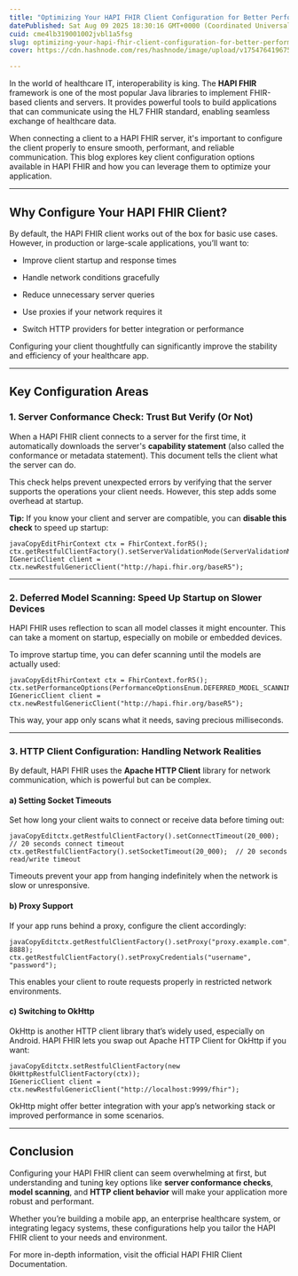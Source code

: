 ```yaml
---
title: "Optimizing Your HAPI FHIR Client Configuration for Better Performance and Flexibility"
datePublished: Sat Aug 09 2025 18:30:16 GMT+0000 (Coordinated Universal Time)
cuid: cme4lb319001002jvbl1a5fsg
slug: optimizing-your-hapi-fhir-client-configuration-for-better-performance-and-flexibility
cover: https://cdn.hashnode.com/res/hashnode/image/upload/v1754764196750/0f9aaceb-9d28-41bd-b8e3-78295824234d.png

---
```


In the world of healthcare IT, interoperability is king. The **HAPI FHIR** framework is one of the most popular Java libraries to implement FHIR-based clients and servers. It provides powerful tools to build applications that can communicate using the HL7 FHIR standard, enabling seamless exchange of healthcare data.

When connecting a client to a HAPI FHIR server, it's important to configure the client properly to ensure smooth, performant, and reliable communication. This blog explores key client configuration options available in HAPI FHIR and how you can leverage them to optimize your application.

---

## Why Configure Your HAPI FHIR Client?

By default, the HAPI FHIR client works out of the box for basic use cases. However, in production or large-scale applications, you’ll want to:

* Improve client startup and response times
    
* Handle network conditions gracefully
    
* Reduce unnecessary server queries
    
* Use proxies if your network requires it
    
* Switch HTTP providers for better integration or performance
    

Configuring your client thoughtfully can significantly improve the stability and efficiency of your healthcare app.

---

## Key Configuration Areas

### 1\. Server Conformance Check: Trust But Verify (Or Not)

When a HAPI FHIR client connects to a server for the first time, it automatically downloads the server's **capability statement** (also called the conformance or metadata statement). This document tells the client what the server can do.

This check helps prevent unexpected errors by verifying that the server supports the operations your client needs. However, this step adds some overhead at startup.

**Tip:** If you know your client and server are compatible, you can **disable this check** to speed up startup:

```plaintext
javaCopyEditFhirContext ctx = FhirContext.forR5();
ctx.getRestfulClientFactory().setServerValidationMode(ServerValidationModeEnum.NEVER);
IGenericClient client = ctx.newRestfulGenericClient("http://hapi.fhir.org/baseR5");
```

---

### 2\. Deferred Model Scanning: Speed Up Startup on Slower Devices

HAPI FHIR uses reflection to scan all model classes it might encounter. This can take a moment on startup, especially on mobile or embedded devices.

To improve startup time, you can defer scanning until the models are actually used:

```plaintext
javaCopyEditFhirContext ctx = FhirContext.forR5();
ctx.setPerformanceOptions(PerformanceOptionsEnum.DEFERRED_MODEL_SCANNING);
IGenericClient client = ctx.newRestfulGenericClient("http://hapi.fhir.org/baseR5");
```

This way, your app only scans what it needs, saving precious milliseconds.

---

### 3\. HTTP Client Configuration: Handling Network Realities

By default, HAPI FHIR uses the **Apache HTTP Client** library for network communication, which is powerful but can be complex.

#### a) Setting Socket Timeouts

Set how long your client waits to connect or receive data before timing out:

```plaintext
javaCopyEditctx.getRestfulClientFactory().setConnectTimeout(20_000); // 20 seconds connect timeout
ctx.getRestfulClientFactory().setSocketTimeout(20_000);  // 20 seconds read/write timeout
```

Timeouts prevent your app from hanging indefinitely when the network is slow or unresponsive.

#### b) Proxy Support

If your app runs behind a proxy, configure the client accordingly:

```plaintext
javaCopyEditctx.getRestfulClientFactory().setProxy("proxy.example.com", 8888);
ctx.getRestfulClientFactory().setProxyCredentials("username", "password");
```

This enables your client to route requests properly in restricted network environments.

#### c) Switching to OkHttp

OkHttp is another HTTP client library that’s widely used, especially on Android. HAPI FHIR lets you swap out Apache HTTP Client for OkHttp if you want:

```plaintext
javaCopyEditctx.setRestfulClientFactory(new OkHttpRestfulClientFactory(ctx));
IGenericClient client = ctx.newRestfulGenericClient("http://localhost:9999/fhir");
```

OkHttp might offer better integration with your app’s networking stack or improved performance in some scenarios.

---

## Conclusion

Configuring your HAPI FHIR client can seem overwhelming at first, but understanding and tuning key options like **server conformance checks**, **model scanning**, and **HTTP client behavior** will make your application more robust and performant.

Whether you’re building a mobile app, an enterprise healthcare system, or integrating legacy systems, these configurations help you tailor the HAPI FHIR client to your needs and environment.

For more in-depth information, visit the official HAPI FHIR Client Documentation.